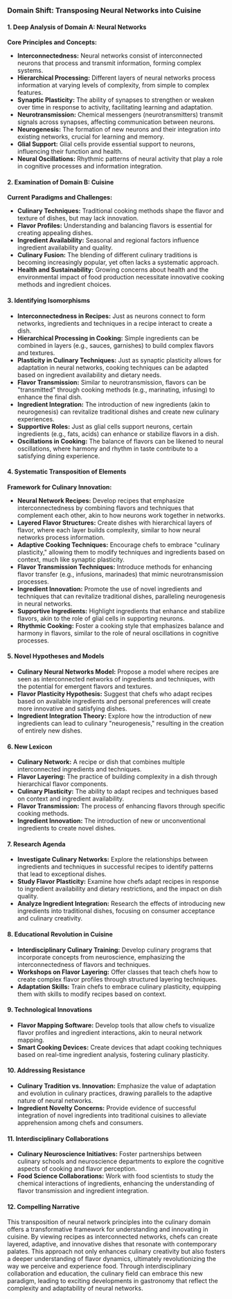 ### Domain Shift: Transposing Neural Networks into Cuisine

#### 1. Deep Analysis of Domain A: Neural Networks

**Core Principles and Concepts:**
- **Interconnectedness:** Neural networks consist of interconnected neurons that process and transmit information, forming complex systems.
- **Hierarchical Processing:** Different layers of neural networks process information at varying levels of complexity, from simple to complex features.
- **Synaptic Plasticity:** The ability of synapses to strengthen or weaken over time in response to activity, facilitating learning and adaptation.
- **Neurotransmission:** Chemical messengers (neurotransmitters) transmit signals across synapses, affecting communication between neurons.
- **Neurogenesis:** The formation of new neurons and their integration into existing networks, crucial for learning and memory.
- **Glial Support:** Glial cells provide essential support to neurons, influencing their function and health.
- **Neural Oscillations:** Rhythmic patterns of neural activity that play a role in cognitive processes and information integration.

#### 2. Examination of Domain B: Cuisine

**Current Paradigms and Challenges:**
- **Culinary Techniques:** Traditional cooking methods shape the flavor and texture of dishes, but may lack innovation.
- **Flavor Profiles:** Understanding and balancing flavors is essential for creating appealing dishes.
- **Ingredient Availability:** Seasonal and regional factors influence ingredient availability and quality.
- **Culinary Fusion:** The blending of different culinary traditions is becoming increasingly popular, yet often lacks a systematic approach.
- **Health and Sustainability:** Growing concerns about health and the environmental impact of food production necessitate innovative cooking methods and ingredient choices.

#### 3. Identifying Isomorphisms

- **Interconnectedness in Recipes:** Just as neurons connect to form networks, ingredients and techniques in a recipe interact to create a dish.
- **Hierarchical Processing in Cooking:** Simple ingredients can be combined in layers (e.g., sauces, garnishes) to build complex flavors and textures.
- **Plasticity in Culinary Techniques:** Just as synaptic plasticity allows for adaptation in neural networks, cooking techniques can be adapted based on ingredient availability and dietary needs.
- **Flavor Transmission:** Similar to neurotransmission, flavors can be "transmitted" through cooking methods (e.g., marinating, infusing) to enhance the final dish.
- **Ingredient Integration:** The introduction of new ingredients (akin to neurogenesis) can revitalize traditional dishes and create new culinary experiences.
- **Supportive Roles:** Just as glial cells support neurons, certain ingredients (e.g., fats, acids) can enhance or stabilize flavors in a dish.
- **Oscillations in Cooking:** The balance of flavors can be likened to neural oscillations, where harmony and rhythm in taste contribute to a satisfying dining experience.

#### 4. Systematic Transposition of Elements

**Framework for Culinary Innovation:**
- **Neural Network Recipes:** Develop recipes that emphasize interconnectedness by combining flavors and techniques that complement each other, akin to how neurons work together in networks.
- **Layered Flavor Structures:** Create dishes with hierarchical layers of flavor, where each layer builds complexity, similar to how neural networks process information.
- **Adaptive Cooking Techniques:** Encourage chefs to embrace "culinary plasticity," allowing them to modify techniques and ingredients based on context, much like synaptic plasticity.
- **Flavor Transmission Techniques:** Introduce methods for enhancing flavor transfer (e.g., infusions, marinades) that mimic neurotransmission processes.
- **Ingredient Innovation:** Promote the use of novel ingredients and techniques that can revitalize traditional dishes, paralleling neurogenesis in neural networks.
- **Supportive Ingredients:** Highlight ingredients that enhance and stabilize flavors, akin to the role of glial cells in supporting neurons.
- **Rhythmic Cooking:** Foster a cooking style that emphasizes balance and harmony in flavors, similar to the role of neural oscillations in cognitive processes.

#### 5. Novel Hypotheses and Models

- **Culinary Neural Networks Model:** Propose a model where recipes are seen as interconnected networks of ingredients and techniques, with the potential for emergent flavors and textures.
- **Flavor Plasticity Hypothesis:** Suggest that chefs who adapt recipes based on available ingredients and personal preferences will create more innovative and satisfying dishes.
- **Ingredient Integration Theory:** Explore how the introduction of new ingredients can lead to culinary "neurogenesis," resulting in the creation of entirely new dishes.

#### 6. New Lexicon

- **Culinary Network:** A recipe or dish that combines multiple interconnected ingredients and techniques.
- **Flavor Layering:** The practice of building complexity in a dish through hierarchical flavor components.
- **Culinary Plasticity:** The ability to adapt recipes and techniques based on context and ingredient availability.
- **Flavor Transmission:** The process of enhancing flavors through specific cooking methods.
- **Ingredient Innovation:** The introduction of new or unconventional ingredients to create novel dishes.

#### 7. Research Agenda

- **Investigate Culinary Networks:** Explore the relationships between ingredients and techniques in successful recipes to identify patterns that lead to exceptional dishes.
- **Study Flavor Plasticity:** Examine how chefs adapt recipes in response to ingredient availability and dietary restrictions, and the impact on dish quality.
- **Analyze Ingredient Integration:** Research the effects of introducing new ingredients into traditional dishes, focusing on consumer acceptance and culinary creativity.

#### 8. Educational Revolution in Cuisine

- **Interdisciplinary Culinary Training:** Develop culinary programs that incorporate concepts from neuroscience, emphasizing the interconnectedness of flavors and techniques.
- **Workshops on Flavor Layering:** Offer classes that teach chefs how to create complex flavor profiles through structured layering techniques.
- **Adaptation Skills:** Train chefs to embrace culinary plasticity, equipping them with skills to modify recipes based on context.

#### 9. Technological Innovations

- **Flavor Mapping Software:** Develop tools that allow chefs to visualize flavor profiles and ingredient interactions, akin to neural network mapping.
- **Smart Cooking Devices:** Create devices that adapt cooking techniques based on real-time ingredient analysis, fostering culinary plasticity.

#### 10. Addressing Resistance

- **Culinary Tradition vs. Innovation:** Emphasize the value of adaptation and evolution in culinary practices, drawing parallels to the adaptive nature of neural networks.
- **Ingredient Novelty Concerns:** Provide evidence of successful integration of novel ingredients into traditional cuisines to alleviate apprehension among chefs and consumers.

#### 11. Interdisciplinary Collaborations

- **Culinary Neuroscience Initiatives:** Foster partnerships between culinary schools and neuroscience departments to explore the cognitive aspects of cooking and flavor perception.
- **Food Science Collaborations:** Work with food scientists to study the chemical interactions of ingredients, enhancing the understanding of flavor transmission and ingredient integration.

#### 12. Compelling Narrative

This transposition of neural network principles into the culinary domain offers a transformative framework for understanding and innovating in cuisine. By viewing recipes as interconnected networks, chefs can create layered, adaptive, and innovative dishes that resonate with contemporary palates. This approach not only enhances culinary creativity but also fosters a deeper understanding of flavor dynamics, ultimately revolutionizing the way we perceive and experience food. Through interdisciplinary collaboration and education, the culinary field can embrace this new paradigm, leading to exciting developments in gastronomy that reflect the complexity and adaptability of neural networks.